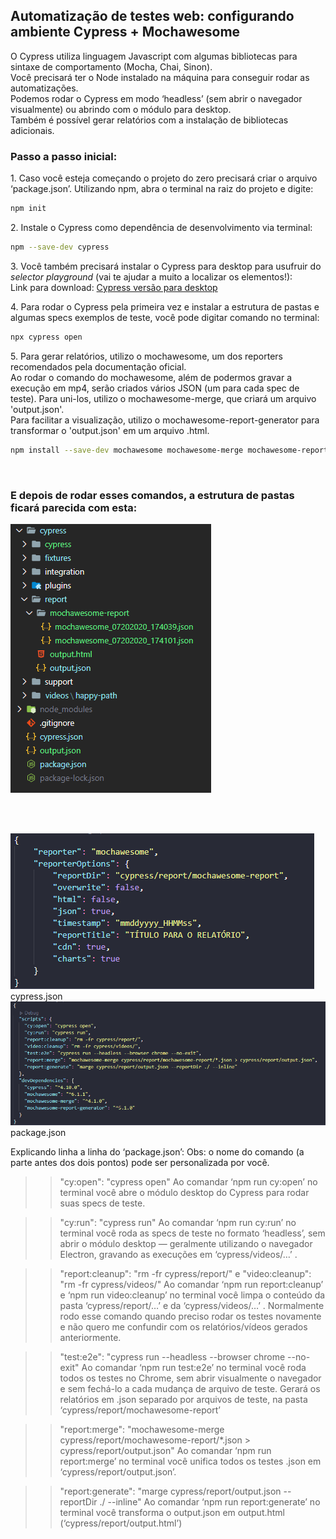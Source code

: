 <h2>
  Automatização de testes web: configurando ambiente Cypress + Mochawesome
</h2>

<p>
  O Cypress utiliza linguagem Javascript com algumas bibliotecas para sintaxe de comportamento
  (Mocha, Chai, Sinon).
<br />
  Você precisará ter o Node instalado na máquina para conseguir rodar as automatizações.
<br />
  Podemos rodar o Cypress em modo ‘headless’ (sem abrir o navegador visualmente) ou abrindo com o módulo para desktop.
<br />
  Também é possível gerar relatórios com a instalação de bibliotecas adicionais.
</p>

<h3>Passo a passo inicial:</h3>

<p>
1. Caso você esteja começando o projeto do zero precisará criar o arquivo ‘package.json’.
Utilizando npm, abra o terminal na raiz do projeto e digite:

```bash
npm init
```
</p>

<p>
2. Instale o Cypress como dependência de desenvolvimento via terminal:

```bash
npm --save-dev cypress
```
</p>

<p>
3. Você também precisará instalar o Cypress para desktop para usufruir do <i>selector playground</i>
(vai te ajudar a muito a localizar os elementos!):
<br />
Link para download: <a href="https://download.cypress.io/desktop" target="_blank" rel="noopener noreferrer">Cypress versão para desktop</a>
</p>

<p>
4. Para rodar o Cypress pela primeira vez e instalar a estrutura de pastas e algumas specs exemplos de teste, você pode
digitar comando no terminal:

```bash
npx cypress open
```
</p>

<p>
5. Para gerar relatórios, utilizo o mochawesome, um dos reporters recomendados pela documentação oficial.
<br />
Ao rodar o comando do mochawesome, além de podermos gravar a execução em mp4, serão criados vários JSON (um para cada spec de teste). Para uni-los, utilizo o mochawesome-merge, que criará um arquivo 'output.json'.
<br />
Para facilitar a visualização, utilizo o mochawesome-report-generator para transformar o 'output.json' em um arquivo
.html.

```bash
npm install --save-dev mochawesome mochawesome-merge mochawesome-report-generator
```
</p>

<br />
<h3>
  E depois de rodar esses comandos, a estrutura de pastas ficará parecida com esta:
</h3>

<img src="./images/cypress2.png">

<br /><br />

<img src="./images/cypress3.png">
cypress.json

<img src="./images/cypress4.png">
package.json

Explicando linha a linha do ‘package.json’:
Obs: o nome do comando (a parte antes dos dois pontos) pode ser personalizada por você.
>> "cy:open": "cypress open"
Ao comandar ‘npm run cy:open’ no terminal você abre o módulo desktop do Cypress para rodar suas specs de teste.

>> "cy:run": "cypress run"
Ao comandar ‘npm run cy:run’ no terminal você roda as specs de teste no formato ‘headless’, sem abrir o módulo desktop —
geralmente utilizando o navegador Electron, gravando as execuções em ‘cypress/videos/…’ .

>> "report:cleanup": "rm -fr cypress/report/"
e
>> "video:cleanup": "rm -fr cypress/videos/"
Ao comandar ‘npm run report:cleanup’ e ‘npm run video:cleanup’ no terminal você limpa o conteúdo da pasta
‘cypress/report/…’ e da ‘cypress/videos/…’ . Normalmente rodo esse comando quando preciso rodar os testes novamente e
não quero me confundir com os relatórios/vídeos gerados anteriormente.

>> "test:e2e": "cypress run --headless --browser chrome --no-exit"
Ao comandar ‘npm run test:e2e’ no terminal você roda todos os testes no Chrome, sem abrir visualmente o navegador e sem
fechá-lo a cada mudança de arquivo de teste. Gerará os relatórios em .json separado por arquivos de teste, na pasta
‘cypress/report/mochawesome-report’

>> "report:merge": "mochawesome-merge cypress/report/mochawesome-report/*.json > cypress/report/output.json"
Ao comandar ‘npm run report:merge’ no terminal você unifica todos os testes .json em ‘cypress/report/output.json’.

>> "report:generate": "marge cypress/report/output.json --reportDir ./ --inline"
Ao comandar ‘npm run report:generate’ no terminal você transforma o output.json em output.html
(‘cypress/report/output.html’)